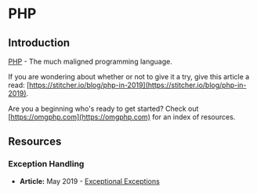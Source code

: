 # PHP

## Introduction

[PHP](https://vuejs.org/) - The much maligned programming language.

If you are wondering about whether or not to give it a try, give this article a read: [https://stitcher.io/blog/php-in-2019](https://stitcher.io/blog/php-in-2019).

Are you a beginning who's ready to get started? Check out [https://omgphp.com](https://omgphp.com) for an index of resources.

## Resources

### Exception Handling

* **Article:** May 2019 - [Exceptional Exceptions](https://engagor.github.io/blog/2019/05/22/exceptional-exceptions/)
